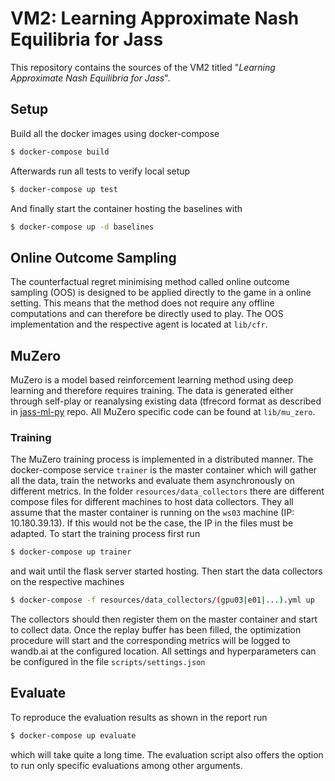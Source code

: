 # VM2: Learning Approximate Nash Equilibria for Jass
This repository contains the sources of the VM2 titled "_Learning Approximate Nash Equilibria for Jass_".


## Setup
Build all the docker images using docker-compose

```bash
$ docker-compose build
```

Afterwards run all tests to verify local setup

```bash
$ docker-compose up test
```

And finally start the container hosting the baselines with

```bash
$ docker-compose up -d baselines
```
## Online Outcome Sampling
The counterfactual regret minimising method called online outcome sampling (OOS) is designed to be applied directly 
to the game in a online setting. This means that the method does not require any offline computations and can therefore
be directly used to play. The OOS implementation and the respective agent is located at `lib/cfr`.

## MuZero
MuZero is a model based reinforcement learning method using deep learning and therefore requires training.
The data is generated either through self-play or reanalysing existing data (tfrecord format as described in [jass-ml-py](https://github.com/thomas-koller/jass-ml-py/tree/master/jass/features) repo.
All MuZero specific code can be found at `lib/mu_zero`.

### Training
The MuZero training process is implemented in a distributed manner.
The docker-compose service `trainer` is the master container which will gather all the data, train the networks
and evaluate them asynchronously on different metrics.
In the folder `resources/data_collectors` there are different compose files for different machines to host data collectors.
They all assume that the master container is running on the `ws03` machine (IP: 10.180.39.13).
If this would not be the case, the IP in the files must be adapted.
To start the training process first run 

```bash
$ docker-compose up trainer
```

and wait until the flask server started hosting. Then start the data collectors on the respective machines

```bash
$ docker-compose -f resources/data_collectors/(gpu03|e01|...).yml up
```

The collectors should then register them on the master container and start to collect data.
Once the replay buffer has been filled, the optimization procedure will start and the corresponding metrics will
be logged to wandb.ai at the configured location.
All settings and hyperparameters can be configured in the file `scripts/settings.json` 


## Evaluate
To reproduce the evaluation results as shown in the report run
```bash
$ docker-compose up evaluate
```
which will take quite a long time.
The evaluation script also offers the option to run only specific evaluations among other arguments.
